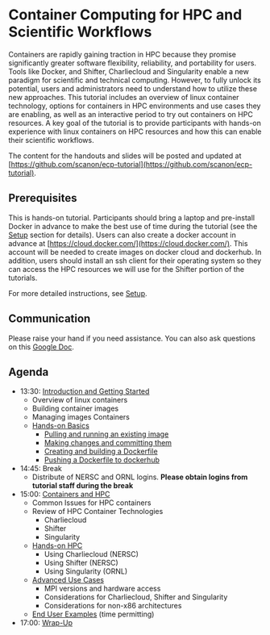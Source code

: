 # Container Computing for HPC and Scientific Workflows

Containers are rapidly gaining traction in HPC because they promise significantly greater software flexibility, reliability, and portability for users. Tools like Docker, and Shifter, Charliecloud and Singularity enable a new paradigm for scientific and technical computing. However, to fully unlock its potential, users and administrators need to understand how to utilize these new approaches.  This tutorial includes an overview of linux container technology, options for containers in HPC environments and use cases they are enabling, as well as an interactive period to try out containers on HPC resources. A key goal of the tutorial is to provide participants with hands-on experience with linux containers on HPC resources and how this can enable their scientific workflows.

The content for the handouts and slides will be posted and updated at [https://github.com/scanon/ecp-tutorial](https://github.com/scanon/ecp-tutorial).

## Prerequisites

This is hands-on tutorial. Participants should bring a laptop and pre-install Docker in advance to make the best use of time during the tutorial (see the [Setup](setup.md) section for details). Users can also create a docker account in advance at [https://cloud.docker.com/](https://cloud.docker.com/). This account will be needed to create images on docker cloud and dockerhub. In addition, users should install an ssh client for their operating system so they can access the HPC resources we will use for the Shifter portion of the tutorials.

For more detailed instructions, see [Setup](setup.md).

## Communication
Please raise your hand if you need assistance. You can also ask questions on this [Google Doc](https://docs.google.com/document/d/1UYGPcGbq_wrvktBVSp5k41cQLkpap1WeNq_P3z1eT6s/edit?usp=sharing).

## Agenda

- 13:30: [Introduction and Getting Started](00-intro.md)
    - Overview of linux containers
    - Building container images
    - Managing images Containers
    - [Hands-on Basics](01-hands-on.md)
      - [Pulling and running an existing image](01-hands-on.md#pulling-and-running-an-existing-image)
      - [Making changes and committing them](01-hands-on.md#making-changes-and-committing-them)
      - [Creating and building a Dockerfile](01-hands-on.md#creating-and-building-a-dockerfile)
      - [Pushing a Dockerfile to dockerhub](01-hands-on.md#pushing-a-dockerfile-to-dockerhub)
- 14:45: Break
    - Distribute of NERSC and ORNL logins. **Please obtain logins from tutorial staff during the break**
- 15:00: [Containers and HPC](02-hpc.md)
    - Common Issues for HPC containers
    - Review of HPC Container Technologies
      - Charliecloud
      - Shifter
      - Singularity
    - [Hands-on HPC](03-hands-on.md)
      - Using Charliecloud (NERSC)
      - Using Shifter (NERSC)
      - Using Singularity (ORNL)
    - [Advanced Use Cases](04-advanced.md)
      - MPI versions and hardware access
      - Considerations for Charliecloud, Shifter and Singularity
      - Considerations for non-x86 architectures
    - [End User Examples](05-use-cases.md) (time permitting)
- 17:00: [Wrap-Up](06-wrap-up.md)
